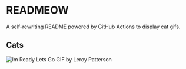 # READMEOW

A self-rewriting README powered by GitHub Actions to display cat gifs.

## Cats

![Im Ready Lets Go GIF by Leroy Patterson](https://media2.giphy.com/media/CjmvTCZf2U3p09Cn0h/200.gif?cid=9acd02dauiq58cvaxm24piii3kj1ovcputpkhl402mss9z2d&ep=v1_gifs_search&rid=200.gif&ct=g)
